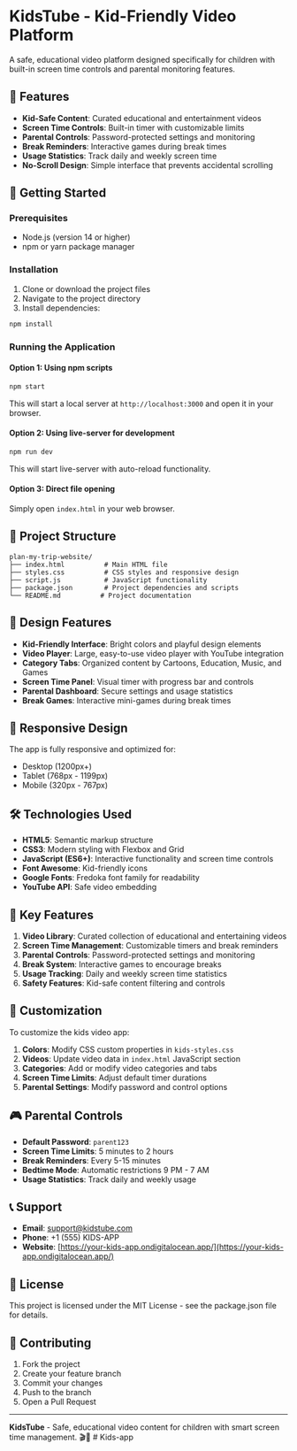 # KidsTube - Kid-Friendly Video Platform

A safe, educational video platform designed specifically for children with built-in screen time controls and parental monitoring features.

## 🌟 Features

- **Kid-Safe Content**: Curated educational and entertainment videos
- **Screen Time Controls**: Built-in timer with customizable limits
- **Parental Controls**: Password-protected settings and monitoring
- **Break Reminders**: Interactive games during break times
- **Usage Statistics**: Track daily and weekly screen time
- **No-Scroll Design**: Simple interface that prevents accidental scrolling

## 🚀 Getting Started

### Prerequisites

- Node.js (version 14 or higher)
- npm or yarn package manager

### Installation

1. Clone or download the project files
2. Navigate to the project directory
3. Install dependencies:

```bash
npm install
```

### Running the Application

#### Option 1: Using npm scripts
```bash
npm start
```
This will start a local server at `http://localhost:3000` and open it in your browser.

#### Option 2: Using live-server for development
```bash
npm run dev
```
This will start live-server with auto-reload functionality.

#### Option 3: Direct file opening
Simply open `index.html` in your web browser.

## 📁 Project Structure

```
plan-my-trip-website/
├── index.html          # Main HTML file
├── styles.css          # CSS styles and responsive design
├── script.js           # JavaScript functionality
├── package.json        # Project dependencies and scripts
└── README.md          # Project documentation
```

## 🎨 Design Features

- **Kid-Friendly Interface**: Bright colors and playful design elements
- **Video Player**: Large, easy-to-use video player with YouTube integration
- **Category Tabs**: Organized content by Cartoons, Education, Music, and Games
- **Screen Time Panel**: Visual timer with progress bar and controls
- **Parental Dashboard**: Secure settings and usage statistics
- **Break Games**: Interactive mini-games during break times

## 📱 Responsive Design

The app is fully responsive and optimized for:
- Desktop (1200px+)
- Tablet (768px - 1199px)
- Mobile (320px - 767px)

## 🛠️ Technologies Used

- **HTML5**: Semantic markup structure
- **CSS3**: Modern styling with Flexbox and Grid
- **JavaScript (ES6+)**: Interactive functionality and screen time controls
- **Font Awesome**: Kid-friendly icons
- **Google Fonts**: Fredoka font family for readability
- **YouTube API**: Safe video embedding

## 🎯 Key Features

1. **Video Library**: Curated collection of educational and entertaining videos
2. **Screen Time Management**: Customizable timers and break reminders
3. **Parental Controls**: Password-protected settings and monitoring
4. **Break System**: Interactive games to encourage breaks
5. **Usage Tracking**: Daily and weekly screen time statistics
6. **Safety Features**: Kid-safe content filtering and controls

## 🔧 Customization

To customize the kids video app:

1. **Colors**: Modify CSS custom properties in `kids-styles.css`
2. **Videos**: Update video data in `index.html` JavaScript section
3. **Categories**: Add or modify video categories and tabs
4. **Screen Time Limits**: Adjust default timer durations
5. **Parental Settings**: Modify password and control options

## 🎮 Parental Controls

- **Default Password**: `parent123`
- **Screen Time Limits**: 5 minutes to 2 hours
- **Break Reminders**: Every 5-15 minutes
- **Bedtime Mode**: Automatic restrictions 9 PM - 7 AM
- **Usage Statistics**: Track daily and weekly usage

## 📞 Support

- **Email**: support@kidstube.com
- **Phone**: +1 (555) KIDS-APP
- **Website**: [https://your-kids-app.ondigitalocean.app/](https://your-kids-app.ondigitalocean.app/)

## 📄 License

This project is licensed under the MIT License - see the package.json file for details.

## 🤝 Contributing

1. Fork the project
2. Create your feature branch
3. Commit your changes
4. Push to the branch
5. Open a Pull Request

---

**KidsTube** - Safe, educational video content for children with smart screen time management. 🎬👶
#   K i d s - a p p 
 
 
